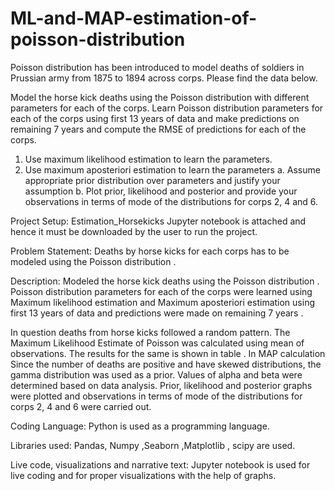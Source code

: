 # ML-and-MAP-estimation-of-poisson-distribution



Poisson distribution has been introduced to model deaths of soldiers in Prussian army from 1875 to 1894 across corps. Please find the data below.

Model the horse kick deaths using the Poisson distribution with different parameters for each of the corps. Learn Poisson distribution parameters for each of the corps using first 13 years of data and make predictions on remaining 7 years and compute the RMSE of predictions for each of the corps.
1. Use maximum likelihood estimation to learn the parameters.
2. Use maximum aposteriori estimation to learn the parameters
a. Assume appropriate prior distribution over parameters and justify your assumption
b. Plot prior, likelihood and posterior and provide your observations in terms of mode of the distributions for corps 2, 4 and 6.



Project Setup:
Estimation_Horsekicks Jupyter notebook is attached and hence it must be downloaded by the user to
run the project.

Problem Statement:
Deaths by horse kicks for each corps has to be modeled using the Poisson distribution .

Description:
Modeled the horse kick deaths using the Poisson distribution . Poisson distribution parameters for each
of the corps were learned using Maximum likelihood estimation and Maximum aposteriori estimation
using first 13 years of data and predictions were made on remaining 7 years .

In question deaths from horse kicks followed a random pattern. The Maximum Likelihood Estimate of
Poisson was calculated using mean of observations. The results for the same is shown in table .
In MAP calculation Since the number of deaths are positive and have skewed distributions, the
gamma distribution was used as a prior. Values of alpha and beta were determined based on data
analysis.
Prior, likelihood and posterior graphs were plotted and observations in terms of mode
of the distributions for corps 2, 4 and 6 were carried out.

Coding Language:
Python is used as a programming language.

Libraries used:
Pandas, Numpy ,Seaborn ,Matplotlib , scipy are used.

Live code, visualizations and narrative text:
Jupyter notebook is used for live coding and for proper visualizations with the help of graphs.

